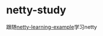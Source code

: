 # netty-study
跟随[netty-learning-example](https://github.com/sanshengshui/netty-learning-example)学习netty
